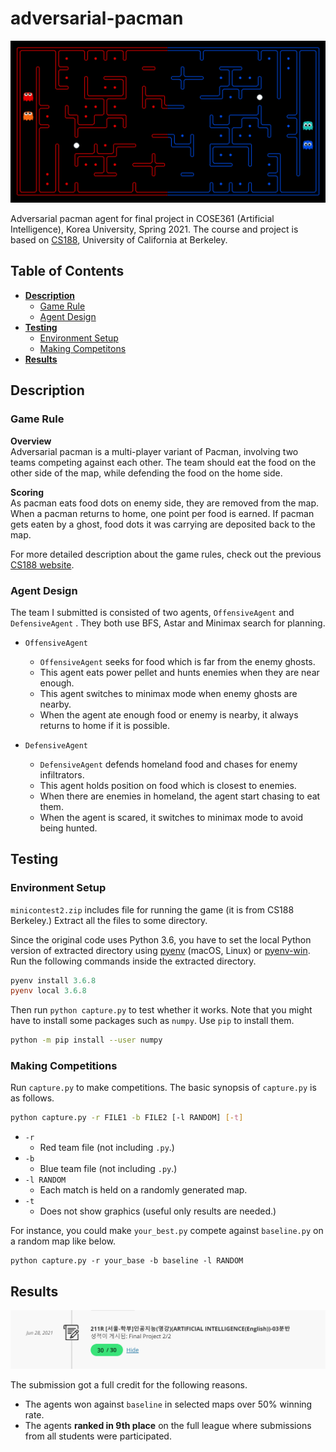# **adversarial-pacman**

![pacman](images/pacman.gif)

Adversarial pacman agent for final project in COSE361 (Artificial Intelligence), Korea University, Spring 2021. The course and project is based on [CS188](https://inst.eecs.berkeley.edu/~cs188/su21/), University of California at Berkeley.

## **Table of Contents**

- [**Description**](#description)
    - [Game Rule](#game-rule)
    - [Agent Design](#agent-design)
- [**Testing**](#testing)
    - [Environment Setup](#environment-setup)
    - [Making Competitons](#making-competitions)
- [**Results**](#results)


## **Description**

### Game Rule

<p><strong>Overview</strong><br>
Adversarial pacman is a multi-player variant of Pacman, involving two teams competing against each other. The team should eat the food on the other side of the map, while defending the food on the home side.</p>

<p><strong>Scoring</strong><br>
As pacman eats food dots on enemy side, they are removed from the map. When a pacman returns to home, one point per food is earned. If pacman gets eaten by a ghost, food dots it was carrying are deposited back to the map.</p>

For more detailed description about the game rules, check out the previous [CS188 website](https://inst.eecs.berkeley.edu/~cs188/sp10/projects/contest/contest.html).

### Agent Design

The team I submitted is consisted of two agents, `OffensiveAgent` and `DefensiveAgent` . They both use BFS, Astar and Minimax search for planning.

- `OffensiveAgent`
    - `OffensiveAgent` seeks for food which is far from the enemy ghosts.
    - This agent eats power pellet and hunts enemies when they are near enough.
    - This agent switches to minimax mode when enemy ghosts are nearby.
    - When the agent ate enough food or enemy is nearby, it always returns to home if it is possible.

- `DefensiveAgent`
    - `DefensiveAgent` defends homeland food and chases for enemy infiltrators.
    - This agent holds position on food which is closest to enemies.
    - When there are enemies in homeland, the agent start chasing to eat them.
    - When the agent is scared, it switches to minimax mode to avoid being hunted.


## Testing

### Environment Setup

`minicontest2.zip` includes file for running the game (it is from CS188 Berkeley.) Extract all the files to some directory.

Since the original code uses Python 3.6, you have to set the local Python version of extracted directory using [pyenv](https://github.com/pyenv/pyenv) (macOS, Linux) or [pyenv-win](https://github.com/pyenv-win/pyenv-win). Run the following commands inside the extracted directory.

```ps1
pyenv install 3.6.8
pyenv local 3.6.8
```

Then run `python capture.py` to test whether it works. Note that you might have to install some packages such as `numpy`. Use `pip` to install them.

```bash
python -m pip install --user numpy
```

### Making Competitions

Run `capture.py` to make competitions. The basic synopsis of `capture.py` is as follows.

```bash
python capture.py -r FILE1 -b FILE2 [-l RANDOM] [-t]
```

- `-r`
    - Red team file (not including `.py`.)
- `-b`
    - Blue team file (not including `.py`.)
- `-l RANDOM`
    - Each match is held on a randomly generated map.
- `-t`
    - Does not show graphics (useful only results are needed.)

For instance, you could make `your_best.py` compete against `baseline.py` on a random map like below.

```
python capture.py -r your_base -b baseline -l RANDOM
```

## **Results**

![pacman](images/grade.png)

The submission got a full credit for the following reasons.

- The agents won against `baseline` in selected maps over 50% winning rate.
- The agents **ranked in 9th place** on the full league where submissions from all students were participated.
